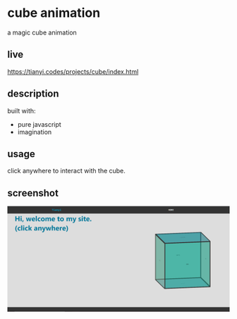 # cube animation
a magic cube animation

## live
https://tianyi.codes/projects/cube/index.html

## description
built with:
- pure javascript
- imagination

## usage
click anywhere to interact with the cube.

## screenshot
![image-20200616002222348](img/cubescreenshot.png)

